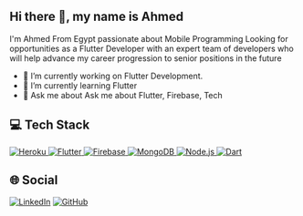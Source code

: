 ## Hi there 👋, my name is Ahmed

I'm Ahmed From Egypt
passionate about Mobile Programming Looking for opportunities as a Flutter
Developer with an expert team of developers who will help advance my career
progression to senior positions in the future

- 🔭 I’m currently working on Flutter Development. 
- 🌱 I’m currently learning Flutter 
- 💬 Ask me about Ask me about Flutter, Firebase, Tech
## :computer: Tech Stack
<a href="https://www.heroku.com/" target="_blank">
  <img src="https://img.shields.io/badge/Heroku-%23430098.svg?style=for-the-badge&logo=heroku&logoColor=white" alt="Heroku">
</a>
<a href="https://flutter.dev/" target="_blank">
  <img src="https://img.shields.io/badge/Flutter-%2302569B.svg?style=for-the-badge&logo=flutter&logoColor=white" alt="Flutter">
</a>
<a href="https://firebase.google.com/" target="_blank">
  <img src="https://img.shields.io/badge/Firebase-%23039BE5.svg?style=for-the-badge&logo=firebase&logoColor=white" alt="Firebase">
</a>
<a href="https://www.mongodb.com/" target="_blank">
  <img src="https://img.shields.io/badge/MongoDB-%2347A248.svg?style=for-the-badge&logo=mongodb&logoColor=white" alt="MongoDB">
</a>
<a href="https://nodejs.org/" target="_blank">
  <img src="https://img.shields.io/badge/Node.js-%23339933.svg?style=for-the-badge&logo=nodedotjs&logoColor=white" alt="Node.js">
</a>
<a href="https://dart.dev/" target="_blank">
  <img src="https://img.shields.io/badge/Dart-%230175C2.svg?style=for-the-badge&logo=dart&logoColor=white" alt="Dart">
</a>

## :globe_with_meridians: Social
[![LinkedIn](https://img.shields.io/badge/LinkedIn-0077B5?style=flat-square&logo=linkedin)](https://linkedin.com/in/ahmed--shalaby)
[![GitHub](https://img.shields.io/badge/GitHub-181717?style=flat-square&logo=github)](https://github.com/Ashalabyy)
  

